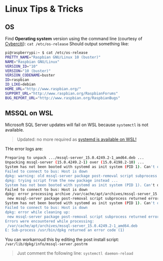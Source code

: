 # Linux Tips & Tricks

## OS

Find **Operating system** version using the command line (courtesy of [Cyberciti](https://www.cyberciti.biz/faq/how-to-check-os-version-in-linux-command-line/)):
`cat /etc/os-release`
Should output something like:

```bash
pi@raspberrypi:~ $ cat /etc/os-release
PRETTY_NAME="Raspbian GNU/Linux 10 (buster)"
NAME="Raspbian GNU/Linux"
VERSION_ID="10"
VERSION="10 (buster)"
VERSION_CODENAME=buster
ID=raspbian
ID_LIKE=debian
HOME_URL="http://www.raspbian.org/"
SUPPORT_URL="http://www.raspbian.org/RaspbianForums"
BUG_REPORT_URL="http://www.raspbian.org/RaspbianBugs"
```

## MSSQL on WSL

Microsoft SQL Server updates will fail on WSL because `systemctl` is not available.

> Updated: no more required as [systemd is available on WSL!](https://devblogs.microsoft.com/commandline/systemd-support-is-now-available-in-wsl/ "How to install systemd on WSL")

THe error logs are:

```bash
Preparing to unpack .../mssql-server_15.0.4249.2-1_amd64.deb ...
Unpacking mssql-server (15.0.4249.2-1) over (15.0.4198.2-10) ...
System has not been booted with systemd as init system (PID 1). Can't operate.
Failed to connect to bus: Host is down
dpkg: warning: old mssql-server package post-removal script subprocess returned error exit status 1
dpkg: trying script from the new package instead ...
System has not been booted with systemd as init system (PID 1). Can't operate.
Failed to connect to bus: Host is down
dpkg: error processing archive /var/cache/apt/archives/mssql-server_15.0.4249.2-1_amd64.deb (--unpack):
 new mssql-server package post-removal script subprocess returned error exit status 1
System has not been booted with systemd as init system (PID 1). Can't operate.
Failed to connect to bus: Host is down
dpkg: error while cleaning up:
 new mssql-server package post-removal script subprocess returned error exit status 1
Errors were encountered while processing:
 /var/cache/apt/archives/mssql-server_15.0.4249.2-1_amd64.deb
E: Sub-process /usr/bin/dpkg returned an error code (1)
```

You can workarroud this by editing the post install script:
`/var/lib/dpkg/info/mssql-server.postrm`

> Just comment the following line: `systemctl daemon-reload`

